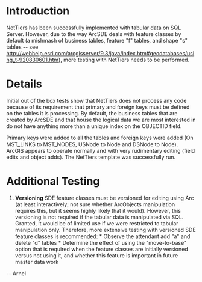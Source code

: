 # Introduction #

NetTiers has been successfully implemented with tabular data on SQL Server.  However, due to the way ArcSDE deals with feature classes by default (a mishmash of business tables, feature "f" tables, and shape "s" tables -- see http://webhelp.esri.com/arcgisserver/9.3/java/index.htm#geodatabases/using_t-920830601.htm), more testing with NetTiers needs to be performed.


# Details #

Initial out of the box tests show that NetTiers does not process any code because of its requirement that primary and foreign keys must be defined on the tables it is processing.  By default, the business tables that are created by ArcSDE and that house the logical data we are most interested in do not have anything more than a unique index on the OBJECTID field.

Primary keys were added to all the tables and foreign keys were added (On MST\_LINKS to MST\_NODES, USNode to Node and DSNode to Node).  ArcGIS appears to operate normally and with very rudimentary editing (field edits and object adds).  The NetTiers template was successfully run.

# Additional Testing #

  1. **Versioning** SDE feature classes must be versioned for editing using Arc (at least interactively; not sure whether ArcObjects manipulation requires this, but it seems highly likely that it would).  However, this versioning is not required if the tabular data is manipulated via SQL.  Granted, it would be of limited use if we were restricted to tabular manipulation only.  Therefore, more extensive testing with versioned SDE feature classes is recommended:
    * Observe the attendant add "a" and delete "d" tables
    * Determine the effect of using the "move-to-base" option that is required when the feature classes are initially versioned versus not using it, and whether this feature is important in future master data work

-- Arnel